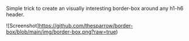 Simple trick to create an visually interesting border-box around any h1-h6 
header.


![Screenshot]https://github.com/thesparrow/border-box/blob/main/img/border-box.png?raw=true)
